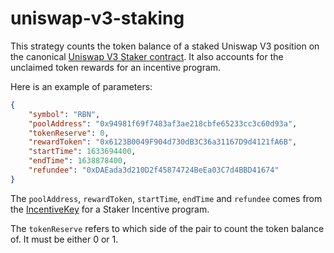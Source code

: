 # uniswap-v3-staking

This strategy counts the token balance of a staked Uniswap V3 position on the canonical [Uniswap V3 Staker contract](https://github.com/Uniswap/v3-staker). It also accounts for the unclaimed token rewards for an incentive program.

Here is an example of parameters:

```json
{
    "symbol": "RBN",
    "poolAddress": "0x94981f69f7483af3ae218cbfe65233cc3c60d93a",
    "tokenReserve": 0,
    "rewardToken": "0x6123B0049F904d730dB3C36a31167D9d4121fA6B",
    "startTime": 1633694400,
    "endTime": 1638878400,
    "refundee": "0xDAEada3d210D2f45874724BeEa03C7d4BBD41674"
}
```

The `poolAddress`, `rewardToken`, `startTime`, `endTime` and `refundee` comes from the [IncentiveKey](https://github.com/Uniswap/v3-staker/blob/main/contracts/interfaces/IUniswapV3Staker.sol) for a Staker Incentive program.

The `tokenReserve` refers to which side of the pair to count the token balance of. It must be either 0 or 1.
